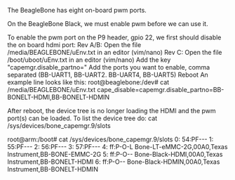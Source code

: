 The BeagleBone has eight on-board pwm ports.

On the BeagleBone Black, we must enable pwm before we can use it.

To enable the pwm port on the P9 header, gpio 22, we first should disable the on board hdmi port:
Rev A/B: Open the file /media/BEAGLEBONE/uEnv.txt in an editor (vim/nano)
Rev C: Open the file /boot/uboot/uEnv.txt in an editor (vim/nano)
Add the key "capemgr.disable_partno="
Add the ports you want to enable, comma separated (BB-UART1, BB-UART2. BB-UART4, BB-UART5)
Reboot
An example line looks like this:
root@beaglebone:/dev# cat /media/BEAGLEBONE/uEnv.txt
cape_disable=capemgr.disable_partno=BB-BONELT-HDMI,BB-BONELT-HDMIN

After reboot, the device tree is no longer loading the HDMI and the pwm port(s) can be loaded. To list the device tree do:
cat /sys/devices/bone_capemgr.9/slots

root@arm:/boot# cat /sys/devices/bone_capemgr.9/slots
 0: 54:PF--- 
 1: 55:PF--- 
 2: 56:PF--- 
 3: 57:PF--- 
 4: ff:P-O-L Bone-LT-eMMC-2G,00A0,Texas Instrument,BB-BONE-EMMC-2G
 5: ff:P-O-- Bone-Black-HDMI,00A0,Texas Instrument,BB-BONELT-HDMI
 6: ff:P-O-- Bone-Black-HDMIN,00A0,Texas Instrument,BB-BONELT-HDMIN